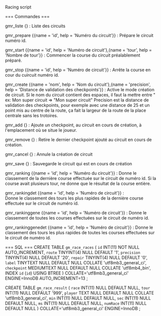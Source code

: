 Racing script

=== Commandes ===

gmr_liste {} :
    Liste des circuits

gmr_prepare {{name = 'id', help = 'Numéro du circuit'}} :
    Prépare le circuit numéro id. 

gmr_start {{name = 'id', help = 'Numéro de circuit'},{name = 'tour', help = 'Nombre de tour'}} : 
    Commencer la course du circuit préalablement préparé.

gmr_stop {{name = 'id', help = 'Numéro de circuit'}} :
    Arrête la course en cour du cuircuit numéro id.

gmr_create {{name = 'nom', help = 'Nom du circuit'},{name = 'precision', help = 'Distance de validation des checkpoints'}} :
    Active le mode création de circuit. 
    Si le nom du circuit contient des espaces, il faut la mettre entre " ex: Mon super circuit => "Mon super circuit"
    Precision est la distance de validation des checkpoints, pour exemple avec une distance de 25 et un point mis au centre de la route, ça fait la largeur de la route de la place centrale sans les trotoires.

gmr_add {} :
    Ajoute un checkpoint, au circuit en cours de création, à l'emplacement où se situe le joueur.

gmr_remove {} :
    Retire le dernier checkpoint ajouté au circuit en cours de création.

gmr_cancel {} :
    Annule la création de circuit 

gmr_save {} :
    Sauvegarde le circuit qui est en cours de création

gmr_ranking {{name = 'id', help = 'Numéro du circuit'}} :
    Donne le classement de la dernière course effectuée sur le circuit de numéro id. Si la course avait plusieurs tour, ne donne que le résultat de la course entière.

gmr_rankingdet {{name = 'id', help = 'Numéro de circuit'}} :   
    Donne le classement des tours les plus rapides de la dernière course effectuée sur le circuit de numéro id.

gmr_rankinggene {{name = 'id', help = 'Numéro de circuit'}} :
    Donne le classement de toutes les courses effectuées sur le circuit de numéro id.

gmr_rankinggenedet {{name = 'id', help = 'Numéro de circuit'}} :
    Donne le classement des tours les plus rapides de toutes les courses effectuées sur le circuit de numéro id.

=== SQL ===
CREATE TABLE `gm_race_races` (
	`id` INT(11) NOT NULL AUTO_INCREMENT,
	`route` TINYINT(4) NULL DEFAULT '1',
	`precision` TINYINT(4) NULL DEFAULT '20',
	`repair` TINYINT(4) NULL DEFAULT '0',
	`label` TINYTEXT NULL DEFAULT NULL COLLATE 'utf8mb3_general_ci',
	`checkpoint` MEDIUMTEXT NULL DEFAULT NULL COLLATE 'utf8mb4_bin',
	INDEX `id` (`id`) USING BTREE
)
COLLATE='utf8mb3_general_ci'
ENGINE=InnoDB
AUTO_INCREMENT=13
;


CREATE TABLE `gm_race_result` (
	`race` INT(11) NULL DEFAULT NULL,
	`tour` INT(11) NULL DEFAULT '999',
	`player` TEXT NULL DEFAULT NULL COLLATE 'utf8mb3_general_ci',
	`min` INT(11) NULL DEFAULT NULL,
	`sec` INT(11) NULL DEFAULT NULL,
	`ms` INT(11) NULL DEFAULT NULL,
	`numRace` INT(11) NULL DEFAULT NULL
)
COLLATE='utf8mb3_general_ci'
ENGINE=InnoDB
;
